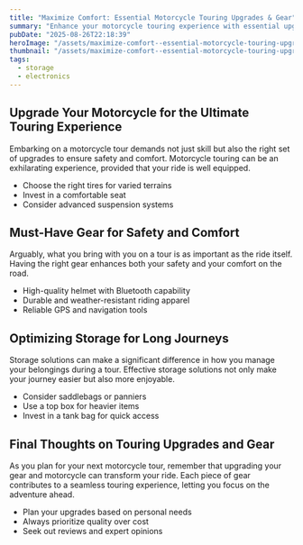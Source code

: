 ```yaml
---
title: "Maximize Comfort: Essential Motorcycle Touring Upgrades & Gear"
summary: "Enhance your motorcycle touring experience with essential upgrades and gear recommendations."
pubDate: "2025-08-26T22:18:39"
heroImage: "/assets/maximize-comfort--essential-motorcycle-touring-upgrades---gear-hero.jpg"
thumbnail: "/assets/maximize-comfort--essential-motorcycle-touring-upgrades---gear-thumb.jpg"
tags:
  - storage
  - electronics
---
```


<h2>Upgrade Your Motorcycle for the Ultimate Touring Experience</h2>
<p>Embarking on a motorcycle tour demands not just skill but also the right set of upgrades to ensure safety and comfort. Motorcycle touring can be an exhilarating experience, provided that your ride is well equipped.</p>
<ul>
    <li>Choose the right tires for varied terrains</li>
    <li>Invest in a comfortable seat</li>
    <li>Consider advanced suspension systems</li>
</ul>

<h2>Must-Have Gear for Safety and Comfort</h2>
<p>Arguably, what you bring with you on a tour is as important as the ride itself. Having the right gear enhances both your safety and your comfort on the road.</p>
<ul>
    <li>High-quality helmet with Bluetooth capability</li>
    <li>Durable and weather-resistant riding apparel</li>
    <li>Reliable GPS and navigation tools</li>
</ul>

<h2>Optimizing Storage for Long Journeys</h2>
<p>Storage solutions can make a significant difference in how you manage your belongings during a tour. Effective storage solutions not only make your journey easier but also more enjoyable.</p>
<ul>
    <li>Consider saddlebags or panniers</li>
    <li>Use a top box for heavier items</li>
    <li>Invest in a tank bag for quick access</li>
</ul>

<h2>Final Thoughts on Touring Upgrades and Gear</h2>
<p>As you plan for your next motorcycle tour, remember that upgrading your gear and motorcycle can transform your ride. Each piece of gear contributes to a seamless touring experience, letting you focus on the adventure ahead.</p>
<ul>
    <li>Plan your upgrades based on personal needs</li>
    <li>Always prioritize quality over cost</li>
    <li>Seek out reviews and expert opinions</li>
</ul>